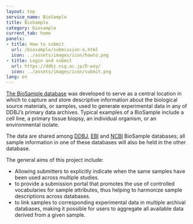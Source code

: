 ```yaml
---
layout: top
service_name: BioSample
title: BioSample
category: biosample
current_tab: home
panels:
- title: How to submit
  url: /biosample/submission-e.html
  icon: ../assets/images/icon/howto.png
- title: Login and submit
  url: https://ddbj.nig.ac.jp/D-way/
  icon: ../assets/images/icon/submit.png
lang: en
---
```


[The BioSample database](/biosample/index-e.html) was developed to serve as a central location in which to capture and store descriptive information about the biological source materials, or samples, used to generate experimental data in any of DDBJ’s primary data archives. Typical examples of a BioSample include a cell line, a primary tissue biopsy, an individual organism, or an environmental isolate.

The data are shared among [DDBJ](../index-e.html), [EBI](https://www.ebi.ac.uk/biosamples/) and [NCBI](https://www.ncbi.nlm.nih.gov/biosample) BioSample databases; all sample information in one of these databases will also be held in the other database.

The general aims of this project include:

-   Allowing submitters to explicitly indicate when the same samples have been used across multiple studies.
-   to provide a submission portal that promotes the use of controlled vocabularies for sample attributes, thus helping to harmonize sample descriptions across databases.
-   to link samples to corresponding experimental data in multiple archival databases, making it possible for users to aggregate all available data derived from a given sample.
